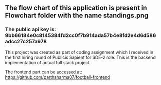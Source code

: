## The flow chart of this application is present in Flowchart folder with the name standings.png
### The public api key is: 9bb66184e0c8145384fd2cc0f7b914ada57b4e8fd2e4d6d586adcc27c257a978
This project was created as part of coding assignment which I received in the first hiring round of Publicis Sapient for SDE-2 role. This is the backend implementation of actual full stack project.

The frontend part can be accessed at: https://github.com/parthsharma07/football-frontend

